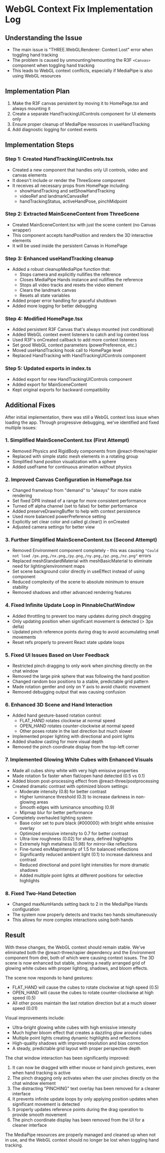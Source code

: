 # WebGL Context Fix Implementation Log

## Understanding the Issue
- The main issue is "THREE.WebGLRenderer: Context Lost" error when toggling hand tracking
- The problem is caused by unmounting/remounting the R3F `<Canvas>` component when toggling hand tracking
- This leads to WebGL context conflicts, especially if MediaPipe is also using WebGL resources

## Implementation Plan
1. Make the R3F canvas persistent by moving it to HomePage.tsx and always mounting it
2. Create a separate HandTrackingUIControls component for UI elements only
3. Ensure proper cleanup of MediaPipe resources in useHandTracking
4. Add diagnostic logging for context events

## Implementation Steps

### Step 1: Created HandTrackingUIControls.tsx
- Created a new component that handles only UI controls, video and canvas elements
- It doesn't include or render the ThreeScene component
- It receives all necessary props from HomePage including:
  - showHandTracking and setShowHandTracking
  - videoRef and landmarkCanvasRef
  - handTrackingStatus, activeHandPose, pinchMidpoint

### Step 2: Extracted MainSceneContent from ThreeScene
- Created MainSceneContent.tsx with just the scene content (no Canvas wrapper)
- This component accepts handPosition and renders the 3D interactive elements
- It will be used inside the persistent Canvas in HomePage

### Step 3: Enhanced useHandTracking cleanup
- Added a robust cleanupMediaPipe function that:
  - Stops camera and explicitly nullifies the reference
  - Closes MediaPipe Hands instance and nullifies the reference
  - Stops all video tracks and resets the video element
  - Clears the landmark canvas
  - Resets all state variables
- Added proper error handling for graceful shutdown
- Added more logging for better debugging

### Step 4: Modified HomePage.tsx
- Added persistent R3F Canvas that's always mounted (not conditional)
- Added WebGL context event listeners to catch and log context loss
- Used R3F's onCreated callback to add more context listeners
- Set good WebGL context parameters (powerPreference, etc.)
- Moved useHandTracking hook call to HomePage level
- Replaced HandTracking with HandTrackingUIControls component

### Step 5: Updated exports in index.ts
- Added export for new HandTrackingUIControls component
- Added export for MainSceneContent
- Kept original exports for backward compatibility

## Additional Fixes

After initial implementation, there was still a WebGL context loss issue when loading the app. Through progressive debugging, we've identified and fixed multiple issues:

### 1. Simplified MainSceneContent.tsx (First Attempt)
- Removed Physics and RigidBody components from @react-three/rapier
- Replaced with simple static mesh elements in a rotating group
- Simplified hand position visualization with a sphere
- Added useFrame for continuous animation without physics

### 2. Improved Canvas Configuration in HomePage.tsx
- Changed frameloop from "demand" to "always" for more stable rendering
- Set fixed DPR instead of a range for more consistent performance
- Turned off alpha channel (set to false) for better performance
- Added preserveDrawingBuffer to help with context persistence
- Used more balanced powerPreference setting
- Explicitly set clear color and called gl.clear() in onCreated
- Adjusted camera settings for better view

### 3. Further Simplified MainSceneContent.tsx (Second Attempt)
- Removed Environment component completely - this was causing `"Could not load /px.png,/nx.png,/py.png,/ny.png,/pz.png,/nz.png"` errors
- Replaced meshStandardMaterial with meshBasicMaterial to eliminate need for lighting/environment maps
- Set scene background color directly in useEffect instead of using <color> component
- Reduced complexity of the scene to absolute minimum to ensure stability
- Removed shadows and other advanced rendering features

### 4. Fixed Infinite Update Loop in PinnableChatWindow
- Added throttling to prevent too many updates during pinch dragging
- Only updating position when significant movement is detected (> 3px delta)
- Updated pinch reference points during drag to avoid accumulating small movements
- Reset refs properly to prevent React state update loops

### 5. Fixed UI Issues Based on User Feedback
- Restricted pinch dragging to only work when pinching directly on the chat window
- Removed the large pink sphere that was following the hand position
- Changed random box positions to a stable, predictable grid pattern
- Made rotation gentler and only on Y axis to avoid chaotic movement
- Removed debugging output that was causing confusion

### 6. Enhanced 3D Scene and Hand Interaction
- Added hand gesture-based rotation control: 
  - FLAT_HAND rotates clockwise at normal speed
  - OPEN_HAND rotates counter-clockwise at normal speed
  - Other poses rotate in the last direction but much slower
- Implemented proper lighting with directional and point lights
- Added shadow casting for more visual depth
- Removed the pinch coordinate display from the top-left corner

### 7. Implemented Glowing White Cubes with Enhanced Visuals
- Made all cubes shiny white with very high emissive properties
- Made rotation 5x faster when flat/open hand detected (0.5 vs 0.1)
- Added bloom post-processing effect from @react-three/postprocessing
- Created dramatic contrast with optimized bloom settings:
  - Moderate intensity (0.8) for better contrast
  - Higher luminance threshold (0.3) to increase darkness in non-glowing areas
  - Smooth edges with luminance smoothing (0.9)
  - Mipmap blur for better performance
- Completely overhauled lighting system:
  - Base color set to pure black (#000000) with bright white emissive overlay
  - Optimized emissive intensity to 0.7 for better contrast 
  - Ultra-low roughness (0.02) for sharp, defined highlights
  - Extremely high metalness (0.98) for mirror-like reflections
  - Fine-tuned envMapIntensity of 1.5 for balanced reflections
  - Significantly reduced ambient light (0.1) to increase darkness and contrast
  - Reduced directional and point light intensities for more dramatic shadows
  - Added multiple point lights at different positions for selective highlights

### 8. Fixed Two-Hand Detection
- Changed maxNumHands setting back to 2 in the MediaPipe Hands configuration
- The system now properly detects and tracks two hands simultaneously
- This allows for more complex interactions using both hands

## Result
With these changes, the WebGL context should remain stable. We've eliminated both the @react-three/rapier dependency and the Environment component from drei, both of which were causing context issues. The 3D scene is now enhanced but stable, showing a neatly arranged grid of glowing white cubes with proper lighting, shadows, and bloom effects.

The scene now responds to hand gestures:
- FLAT_HAND will cause the cubes to rotate clockwise at high speed (0.5)
- OPEN_HAND will cause the cubes to rotate counter-clockwise at high speed (0.5)
- All other poses maintain the last rotation direction but at a much slower speed (0.01)

Visual improvements include:
- Ultra-bright glowing white cubes with high emissive intensity
- Much higher bloom effect that creates a dazzling glow around cubes
- Multiple point lights creating dynamic highlights and reflections
- High-quality shadows with improved resolution and bias correction
- A steady, predictable grid layout with proper perspective depth

The chat window interaction has been significantly improved:
1. It can now be dragged with either mouse or hand pinch gestures, even when hand tracking is active
2. The pinch dragging only activates when the user pinches directly on the chat window element
3. The distracting "PINCHING" text overlay has been removed for a cleaner interface
4. It prevents infinite update loops by only applying position updates when significant movement is detected
5. It properly updates reference points during the drag operation to provide smooth movement
6. The pinch coordinate display has been removed from the UI for a cleaner interface

The MediaPipe resources are properly managed and cleaned up when not in use, and the WebGL context should no longer be lost when toggling hand tracking.